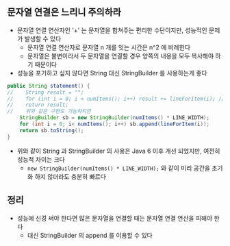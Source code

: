 ## 문자열 연결은 느리니 주의하라

* 문자열 연결 연산자인 '+' 는 문자열을 합쳐주는 편리한 수단이지만, 성능적인 문제가 발생할 수 있다
    * 문자열 연결 연산자로 문자열 n 개를 잇는 시간은 n^2 에 비례한다
    * 문자열은 불변이라서 두 문자열을 연결할 경우 양쪽의 내용을 모두 복사해야 하기 때문이다
* 성능을 포기하고 싶지 않다면 String 대신 StringBuilder 를 사용하는게 좋다

```java
public String statement() {
//    String result = "";
//    for (int i = 0; i < numItems(); i++) result += lineForItem(i); // 문자열 연결
//    return result;
//    위와 같은 구현도 가능하지만
    StringBuilder sb = new StringBuilder(numItems() * LINE_WIDTH);
    for (int i = 0; i< numItems(); i++) sb.append(lineForItem(i));
    return sb.toString();
}
```

* 위와 같이 String 과 StringBuilder 의 사용은 Java 6 이후 개선 되었지만, 여전히 성능적 차이는 크다
    * `new StringBuilder(numItems() * LINE_WIDTH);` 와 같이 미리 공간을 초기화 하지 않더라도 충분히 빠르다
    
## 정리

* 성능에 신경 써야 한다면 많은 문자열을 연결할 때는 문자열 연결 연산을 피해야 한다
    * 대신 StringBuilder 의 append 를 이용할 수 있다
